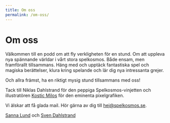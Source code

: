 ```yaml
---
title: Om oss
permalink: /om-oss/
---
```


# Om oss

Välkommen till en podd om att fly verkligheten för en stund. Om att uppleva nya spännande världar i vårt stora spelkosmos. Både ensam, men framförallt tillsammans. Häng med och upptäck fantastiska spel och magiska berättelser, klura kring spelande och lär dig nya intressanta grejer.

Och allra främst, ha en riktigt mysig stund tillsammans med oss!

Tack till Niklas Dahlstrand för den peppiga Spelkosmos-vinjetten och illustratören [Kostic Milos][3] för den eminenta pixelgrafiken.

Vi älskar att få glada mail. Hör gärna av dig till <hej@spelkosmos.se>.

[Sanna Lund][1] och [Sven Dahlstrand][2]

[1]: http://sannalund.se
[2]: https://svendahlstrand.se
[3]: https://www.fiverr.com/harveydentmd
